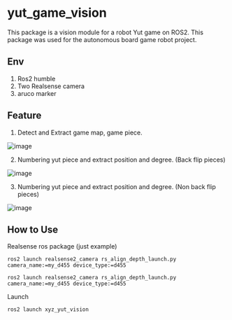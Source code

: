 # yut_game_vision
This package is a vision module for a robot Yut game on ROS2.
This package was used for the autonomous board game robot project.

## Env

1. Ros2 humble
2. Two Realsense camera
3. aruco marker

## Feature
1. Detect and Extract game map, game piece.
   
![image](https://github.com/user-attachments/assets/7792feb2-df37-4a4e-95ed-13a4ef4285c3)

2. Numbering yut piece and extract position and degree. (Back flip pieces)
   
![image](https://github.com/user-attachments/assets/c85a1625-d5e6-49e2-ab60-e38377e14de8)

3. Numbering yut piece and extract position and degree. (Non back flip pieces)
   
![image](https://github.com/user-attachments/assets/9c90b4c8-1efd-4fff-ab05-0676596aa052)

## How to Use

Realsense ros package (just example)

```
ros2 launch realsense2_camera rs_align_depth_launch.py camera_name:=my_d455 device_type:=d455
```

```
ros2 launch realsense2_camera rs_align_depth_launch.py camera_name:=my_d455 device_type:=d455
```

Launch

```
ros2 launch xyz_yut_vision
```
